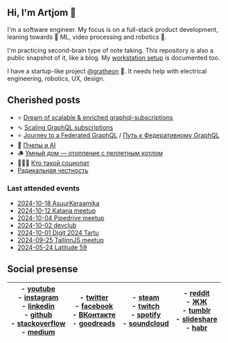 ## Hi, I'm Artjom 👋

I'm a software engineer. My focus is on a full-stack product development, leaning towards 🔭 ML, video processing and robotics 🤖. 

I'm practicing second-brain type of note taking.
This repository is also a public snapshot of it, like a blog.
My [workstation setup](https://github.com/tot-ra/workstation) is documented too.

I have a startup-like project [@gratheon](https://github.com/Gratheon/web-app) 🐝. 
It needs help with electrical engineering, robotics, UX, design.

## Cherished posts
- ⭐️ [Dream of scalable & enriched graphql-subscriptions](eng/Dream%20of%20scalable%20&%20enriched%20graphql-subscriptions.md)
- ∿ [Scaling GraphQL subscriptions](rus/about/доклады/Scaling%20GraphQL%20subscriptions.md)
- ⭐️ [Journey to a Federated GraphQL](eng/Journey%20to%20a%20Federated%20GraphQL.md) / [Путь к Федеративному GraphQL](rus/tech/backend/Путь%20к%20Федеративному%20GraphQL.md)
- 🐝 [Пчелы и AI](rus/about/доклады/Пчелы%20и%20AI.md)
- 🪵 [Умный дом — отопление с пеллетным котлом](rus/tech/devices/Умный%20дом%20—%20отопление%20с%20пеллетным%20котлом.md)
- 🧛🏻‍♀️ [Кто такой социопат](rus/psychology/Кто%20такой%20социопат.md)
- [Радикальная честность](rus/psychology/Радикальная%20честность.md)

### Last attended events
- [2024-10-18 AsuurKeraamika](eng/events/2024-10-18%20AsuurKeraamika.md)
- [2024-10-12 Katana meetup](eng/events/2024-10-12%20Katana%20meetup.md)
- [2024-10-04 Pipedrive meetup](eng/events/2024-10-04%20Pipedrive%20meetup.md)
- [2024-10-02 devclub](eng/events/2024-10-02%20devclub.md)
- [2024-10-01 Digit 2024 Tartu](eng/events/2024-10-01%20Digit%202024%20Tartu.md)
- [2024-09-25 TallinnJS meetup](eng/events/2024-09-25%20TallinnJS%20meetup.md)
- [2024-05-24 Latitude 59](eng/events/2024-05-24%20Latitude%2059.md)

## Social presense

| - [youtube](https://www.youtube.com/user/artkurapov/)<br>- [instagram](https://www.instagram.com/tot_ra/)<br>- [linkedin](https://www.linkedin.com/in/kurapov/)<br>- [github](https://github.com/tot_ra)<br>- [stackoverflow](https://stackoverflow.com/users/158448/artjom-kurapov?tab=profile)<br>- [medium](https://medium.com/@tot_ra) | - [twitter](https://twitter.com/tot_ra)<br>- [facebook](https://www.facebook.com/artkurapov)<br>- [ВКонтакте](https://vk.com/artkurapov)<br>- [goodreads](https://goodreads.com/tot_ra)<br> | - [steam](https://steamcommunity.com/id/tot_ra/)<br>- [twitch](https://www.twitch.tv/tot_ra/)<br>- [spotify](https://open.spotify.com/user/1176479585)<br>- [soundcloud](https://soundcloud.com/tot_ra)<br> | - [reddit](https://www.reddit.com/user/tot_ra/)<br>- [ЖЖ](https://tot-ra.livejournal.com/)<br>- [tumblr](https://www.tumblr.com/blog/pro)<br>- [slideshare](https://www.slideshare.net/totra/presentations)<br>- [habr](https://habr.com/ru/users/tot_ra/posts/) |
| ------------------------------------------------------------------------------------------------------------------------------------------------------------------------------------------------------------------------------------------------------------------------------------------------------------------------------------------ | ------------------------------------------------------------------------------------------------------------------------------------------------------------------------------------------- | ----------------------------------------------------------------------------------------------------------------------------------------------------------------------------------------------------------- | ---------------------------------------------------------------------------------------------------------------------------------------------------------------------------------------------------------------------------------------------------------------- |
